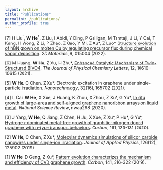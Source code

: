 ```yaml
---
layout: archive
title: "Publications"
permalink: /publications/
author_profile: true
---
```


[7] H Liu<sup>†</sup>, **W He**<sup>†</sup>, Z Liu, I Abidi, Y Ding, P Galligan, M Tamtaji, J Li, Y Cai, T Kang, H Wong, Z Li, P Zhao, Z Gao, Y Mi, Z Xu\*, Z Luo\*, [Structure evolution of hBN grown on molten Cu by regulating precursor flux during chemical vapor deposition](https://iopscience.iop.org/article/10.1088/2053-1583/ac2e59/meta). _2D Materials_, 9, 015004 (2022).

[6] M Huang, **W He**, Z Xu, H Zhu*, [Enhanced Catalytic Mechanism of Twin-Structured BiVO4](https://pubs.acs.org/doi/full/10.1021/acs.jpclett.1c03018). _The Journal of Physical Chemistry Letters_, 12, 10610–10615 (2021).

[5] **W He**, C Chen, Z Xu*, [Electronic excitation in graphene under single-particle irradiation](https://iopscience.iop.org/article/10.1088/1361-6528/abdb64/meta). _Nanotechnology_, 32(16), 165702 (2021). 

[4] L Cai, **W He**, X Xue, J Huang, K Zhou, X Zhou, Z Xu\*, G Yu\*, [In situ growth of large-area and self-aligned graphene nanoribbon arrays on liquid metal](https://academic.oup.com/nsr/advance-article/doi/10.1093/nsr/nwaa298/6039344?login=true). _National Science Review_, nwaa298 (2020).

[3] J Yang, **W He**, Q Jiang, Z Chen, H Ju, X Xue, Z Xu\*, P Hu\*, G Yu\*, [Hydrogen-dominated metal-free growth of graphitic-nitrogen doped graphene with n-type transport behaviors](https://www.sciencedirect.com/science/article/pii/S0008622320300580). _Carbon_, 161, 123-131 (2020).

[2] **W He**, C Chen, Z Xu*, [Molecular dynamics simulations of silicon carbide nanowires under single-ion irradiation](https://aip.scitation.org/doi/full/10.1063/1.5121873). _Journal of Applied Physics_, 126(12), 125902 (2019). 

[1] **W He**, D Geng, Z Xu*, [Pattern evolution characterizes the mechanism and efficiency of CVD graphene growth](https://www.sciencedirect.com/science/article/pii/S0008622318308625). _Carbon_, 141, 316-322 (2019).